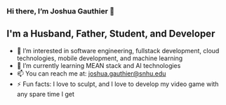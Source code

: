 ### Hi there, I’m Joshua Gauthier 👋

## I'm a Husband, Father, Student, and Developer
- 👀 I’m interested in software engineering, fullstack development, cloud technologies, mobile development, and machine learning
- 🌱 I’m currently learning MEAN stack and AI technologies
- 📫 You can reach me at: joshua.gauthier@snhu.edu
- ⚡ Fun facts: I love to sculpt, and I love to develop my video game with any spare time I get

<!---
gaut2172/gaut2172 is a ✨ special ✨ repository because its `README.md` (this file) appears on your GitHub profile.
You can click the Preview link to take a look at your changes.
--->
